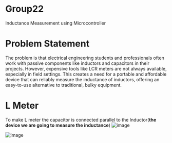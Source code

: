 # Group22
Inductance Measurement using Microcontroller
# Problem Statement
The problem is that electrical engineering students and professionals often work with passive components like inductors and capacitors in their projects. However, expensive tools like LCR meters are not always available, especially in field settings. This creates a need for a portable and affordable device that can reliably measure the inductance of inductors, offering an easy-to-use alternative to traditional, bulky equipment.

# L Meter

To make L meter the capacitor is connected parallel to the Inductor(**the device we are going to measure the inductance**)
![image](https://github.com/user-attachments/assets/6a9a30e6-983a-4521-b2e0-3210a1f5cb33)

![image](https://github.com/user-attachments/assets/8ae24fb6-8ca1-418c-ac52-9afa4e0523a3)



